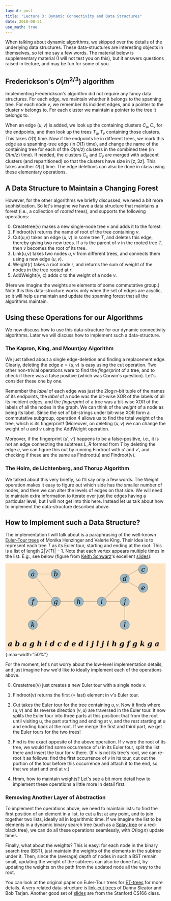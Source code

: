 ```yaml
---
layout: post
title: "Lecture 3: Dynamic Connectivity and Data Structures"
date: 2018-08-31
use_math: true
---
```


When talking about dynamic algorithms, we skipped over the details of
the underlying data structures. These data-structures are interesting
objects in themselves, so let me say a few words. The material below is
supplementary material (I will not test you on this), but it answers
questions raised in lecture, and may be fun for some of you.

## Frederickson's $O(m^{2/3})$ algorithm 

Implementing Frederickson's algorithm did not require any fancy data
structures. For each edge, we maintain whether it belongs to the
spanning tree. For each node $v$, we remember its incident edges, and a
pointer to the cluster $v$ belongs to. For each cluster we maintain a
pointer to the tree it belongs to.

When an edge $(u,v)$ is added, we look up the containing clusters $C_u,
C_v$ for the endpoints, and then look up the trees $T_u, T_v$ containing
those clusters. This takes $O(1)$ time. Now if the endpoints lie in
different trees, we mark this edge as a spanning-tree edge (in $O(1)$
time), and change the name of the containing tree for each of the
$O(m/z)$ clusters in the combined tree (in $O(m/z)$ time). If needed,
the clusters $C_u$ and $C_v$ are merged with adjacent clusters (and
repartitioned) so that the clusters have size in $[z,3z]$. This takes
another $O(z)$ time. The edge deletions can also be done in class using
these elementary operations.

## A Data Structure to Maintain a Changing Forest

However, for the other algorithms we briefly discussed, we need a bit
more sophistication. So let's imagine we have a data structure that
maintains a forest (i.e., a collection of *rooted* trees), and supports
the following operations:

0. Createtree(v) makes a new single-node tree $v$ and adds it to the forest.
1. Findroot(v) returns the name of root of the tree containing $v$.
2. Cut(u,v) takes an edge $(u,v)$ in some tree $T$, and deletes this
   edge, thereby giving two new trees. If $u$ is the parent of $v$ in
   the rooted tree $T$, then $v$ becomes the root of its tree.
3. Link(u,v) takes two nodes $u, v$ from different trees, and connects them
   using a new edge $(u,v)$. 
4. Weight(r) takes a root node $r$, and returns the sum of weight of the
   nodes in the tree rooted at $r$. 
5. AddWeight(v, c) adds $c$ to the weight of a node $v$.

(Here we imagine the weights are elements of some commutative group.)
Note this this data-structure works only when the set of edges are
acyclic, so it will help us maintain and update the spanning forest that
all the algorithms maintain.

## Using these Operations for our Algorithms

We now discuss how to use this data-structure for our dynamic
connectivity algorithms. Later we will discuss how to implement such a
data-structure.

### The Kapron, King, and Mountjoy Algorithm

We just talked about a single edge-deletion and finding a replacement
edge. Clearly, deleting the edge $e = (u,v)$ is easy using the cut
operation. Two other non-trivial operations were to find the
_fingerprint_ of a tree, and to check if there was a false positive
(which was Corwin's question). Let's consider these one by one.

Remember the _label_ of each edge was just the $2\log n$-bit tuple of
the names of its endpoints, the _label_ of a node was the bit-wise XOR
of the labels of all its incident edges, and the _fingerprint_ of a tree
was a bit-wise XOR of the labels of all the nodes in the graph. We can
think of the _weight_ of a node as being its label. Since the set of
bit-strings under bit-wise XOR form a commutative subgroup, operation
$4$ allows us to find the total weight of the tree, which is its
fingerprint! (Moreover, on deleting $(u,v)$ we can change the weight of
$u$ and $v$ using the AddWeight operation.

Moreover, if the fingerprint $(u',v')$ happens to be a false-positive,
i.e., it is not an edge connecting the subtrees $L,R$ formed from $T$ by
deleting the edge $e$, we can figure this out by running Findroot with
$u'$ and $v'$, and checking if these are the same as Findroot(u) and
Findroot(v).

### The Holm, de Lichtenberg, and Thorup Algorithm

We talked about this very briefly, so I'll say only a few words. The
Weight operation makes it easy to figure out which side has the smaller
number of nodes, and then we can alter the levels of edges on that
side. We will need to maintain extra information to iterate over just
the edges having a particular level, but I will not get into this
here. Instead let us talk about how to implement the data-structure
described above.

## How to Implement such a Data Structure?

The implementation I will talk about is a paraphrasing of the well-known
[Euler-Tour
trees](http://citeseerx.ist.psu.edu/viewdoc/download?doi=10.1.1.53.7942&rep=rep1&type=pdf)
of Monika Henzinger and Valerie King. Their idea is to represent each
tree $T$ as its Euler tour, starting and ending at the root. This is a
list of length $2|V(T)|-1$. Note that each vertex appears multiple times
in the list. E.g., see below (figure from [Keith Schwarz](http://www.keithschwarz.com/)'s excellent [slides](http://web.stanford.edu/class/archive/cs/cs166/cs166.1166/lectures/17/Small17.pdf)):

![Tree and its Euler tour representation](/figures/ET-tree.png){:max-width:"50%"}

For the moment, let's not worry about the low-level implementation
details, and just imagine how we'd like to ideally implement each of the
operations above.

0. Createtree(v) just creates a new Euler tour with a single node v.

1. Findroot(v) returns the first (= last) element in $v$'s Euler tour.

2. Cut takes the Euler tour for the tree containing $u,v$. Now it finds
where $(u,v)$ and its reverse direction $(v,u)$ are traversed in the
Euler tour. It now splits the Euler tour into three parts at this
position: that from the root until visiting u, the part starting and
ending at v, and the rest starting at u and ending back at the root. If
we merge the first and third part, we get the Euler tours for the two
trees!

3. Find is the exact opposite of the above operation. If $v$ were the
root of its tree, we would find some occurrence of $u$ in its Euler
tour, split the list there and insert the tour for $v$ there. (If $v$ is
not its tree's root, we can re-root it as follows: find the first
occurrence of $v$ in its tour, cut out the portion of the tour before
this occurrence and attach it to the end, so that we start and end at
$v$.)

4. Hmm, how to maintain weights? Let's see a bit more detail how to
implement these operations a little more in detail first.

### Removing Another Layer of Abstraction

To implement the operations above, we need to maintain lists: to find
the first position of an element in a list, to cut a list at any point,
and to join together two lists, ideally all in logarithmic time. If we
imagine the list to be elements in a dynamic binary search tree (such as
a [Splay
tree](http://www.cs.cmu.edu/afs/cs.cmu.edu/academic/class/15451-s17/www/lectures/lec04-splay.pdf)
or a red-black tree), we can do all these operations seamlessly, with
$O(\log n)$ update times.

Finally, what about the weights? This is easy: for each node in the
binary search tree (BST), just maintain the weights of the elements in
the subtree under it. Then, since the (average) depth of nodes in such a
BST remain small, updating the weight of the subtrees can also be done
fast, by updating the weights on the path from the updated node all the
way to the root.

You can look at the original paper on Euler-Tour trees for
[ET-trees](http://citeseerx.ist.psu.edu/viewdoc/download?doi=10.1.1.53.7942&rep=rep1&type=pdf)
for more details. A very related data-structure is [link-cut
trees](https://en.wikipedia.org/wiki/Link/cut_tree) of Danny Sleator and
Bob Tarjan. Another good set of
[slides](http://web.stanford.edu/class/archive/cs/cs166/cs166.1166/lectures/17/Small17.pdf)
are from the Stanford CS166 class.
